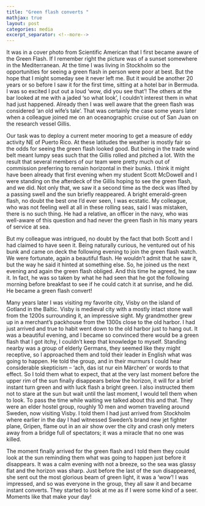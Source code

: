 ```yaml
---
title: "Green flash converts "
mathjax: true
layout: post
categories: media
excerpt_separator: <!--more-->
---
```


It was in a cover photo from Scientific American that I first became aware of the Green Flash. If I remember right the picture was of a sunset somewhere in the Mediterranean. At the time I was living in Stockholm so the opportunities for seeing a green flash in person were poor at best. But the hope that I might someday see it never left me. But it would be another 20 years or so before I saw it for the first time, sitting at a hotel bar in Bermuda. I was so excited I put out a loud ‘wow, did you see that’! The others at the bar looked at me with a jaded ‘so what look’, I couldn’t interest them in what had just happened. Already then I was well aware that the green flash was considered ‘an old wife’s tale’. That was certainly the case some years later when a colleague joined me on an oceanographic cruise out of San Juan on the research vessel Gillis.
 <!--more-->

Our task was to deploy a current meter mooring to get a measure of eddy activity NE of Puerto Rico. At these latitudes the weather is mostly fair so the odds for seeing the green flash looked good. But being in the trade wind belt meant lumpy seas such that the Gillis rolled and pitched a lot. With the result that several members of our team were pretty much out of commission preferring to remain horizontal in their bunks. I think it might have been already that first evening when my student Scott McDowell and I were standing on the afterdeck of the Gillis hoping to see the green flash, and we did. Not only that, we saw it a second time as the deck was lifted by a passing swell and the sun briefly reappeared. A bright emerald-green flash, no doubt the best one I’d ever seen, I was ecstatic. My colleague, who was not feeling well at all in these rolling seas, said I was mistaken, there is no such thing. He had a relative, an officer in the navy, who was well-aware of this question and had never the green flash in his many years of service at sea. 

But my colleague was intrigued, no doubt by the fact that both Scott and I had claimed to have seen it. Being naturally curious, he ventured out of his bunk and came on deck the following evening to join the green flash watch. We were fortunate, again a beautiful flash. He wouldn’t admit that he saw it, but the way he said it hinted at something else. So, he joined us the next evening and again the green flash obliged. And this time he agreed, he saw it. In fact, he was so taken by what he had seen that he got the following morning before breakfast to see if he could catch it at sunrise, and he did. He became a green flash convert! 

Many years later I was visiting my favorite city, Visby on the island of Gotland in the Baltic. Visby is medieval city with a mostly intact stone wall from the 1200s surrounding it, an impressive sight. My grandmother grew up in a merchant’s packhouse from the 1300s close to the old harbor. I had just arrived and true to habit went down to the old harbor just to hang out. It was a beautiful evening, and I became so convinced there would be a green flash that I got itchy, I couldn’t keep that knowledge to myself. Standing nearby was a group of elderly Germans, they seemed like they might receptive, so I approached them and told their leader in English what was going to happen. He told the group, and in their murmurs I could hear considerable skepticism – ‘ach, das ist nur ein Märchen’ or words to that effect. So I told them what to expect, that at the very last moment before the upper rim of the sun finally disappears below the horizon, it will for a brief instant turn green and with luck flash a bright green. I also instructed them not to stare at the sun but wait until the last moment, I would tell them when to look. To pass the time while waiting we talked about this and that. They were an elder hostel group, roughly 10 men and women traveling around Sweden, now visiting Visby. I told them I had just arrived from Stockholm where earlier in the day I had witnessed Sweden’s brand new jet fighter plane, Gripen, flame out in an air show over the city and crash only meters away from a bridge full of spectators; it was a miracle that no one was killed. 

The moment finally arrived for the green flash and I told them they could look at the sun reminding them what was going to happen just before it disappears. It was a calm evening with not a breeze, so the sea was glassy flat and the horizon was sharp. Just before the last of the sun disappeared, she sent out the most glorious beam of green light, it was a ‘wow’! I was impressed, and so was everyone in the group, they all saw it and became instant converts. They started to look at me as if I were some kind of a seer. Moments like that make your day! 
